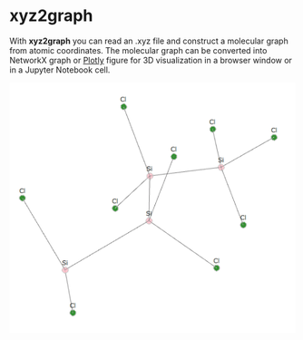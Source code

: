 # xyz2graph

With **xyz2graph** you can read an .xyz file and construct a molecular graph from atomic coordinates. The molecular graph can be converted into NetworkX graph or [Plotly](https://networkx.github.io) figure for 3D visualization in a browser window or in a Jupyter Notebook cell.

<p align="center">
  <img src="picture.png">
</p>
